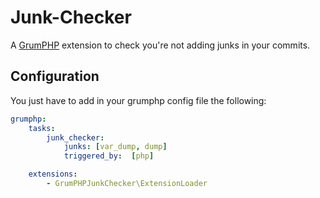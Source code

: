 Junk-Checker
============
A [GrumPHP](https://github.com/phpro/grumphp) extension to check you're not
adding junks in your commits.

Configuration
-------------
You just have to add in your grumphp config file the following:

```yaml
grumphp:
    tasks:
        junk_checker:
            junks: [var_dump, dump]
            triggered_by:  [php]

    extensions:
        - GrumPHPJunkChecker\ExtensionLoader
```
